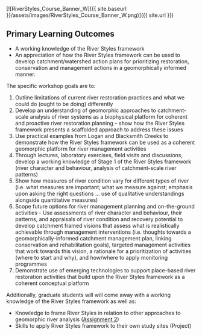 [![RiverStyles_Course_Banner_W]({{ site.baseurl }}/assets/images/RiverStyles_Course_Banner_W.png)]({{ site.url }})



## Primary Learning Outcomes

- A working knowledge of the River Styles framework
- An appreciation of how  the River Styles framework can be used to develop catchment/watershed action plans for prioritizing restoration, conservation and management actions in a geomorphically informed manner.

The specific workshop goals are to:

1. Outline limitations of current river restoration practices and what we could do (ought to be doing) differently
2. Develop an understanding of geomorphic approaches to catchment-scale analysis of river systems as a biophysical platform for coherent and proactive river restoration planning – show how the River Styles framework presents a scaffolded approach to address these issues
3. Use practical examples from Logan and Blacksmith Creeks to demonstrate how the River Styles framework can be used as a coherent geomorphic platform for river management activities
4. Through lectures, laboratory exercises, field visits and discussions, develop a working knowledge of Stage 1 of the River Styles framework (river character and behaviour, analysis of catchment-scale river patterns) 
5. Show how measures of river condition vary for different types of river (i.e. what measures are important; what we measure against; emphasis upon asking the right questions … use of qualitative understandings alongside quantitative measures)
6. Scope future options for river management planning and on-the-ground activities - Use assessments of river character and behaviour, their patterns, and appraisals of river condition and recovery potential to develop catchment framed visions that assess what is realistically achievable through management interventions (i.e. thoughts towards a geomorphically-informed catchment management plan, linking conservation and rehabilitation goals), targeted management activities that work towards this vision, a rationale for a prioritization of activities (where to start and why), and how/where to apply monitoring programmes
7. Demonstrate use of emerging technologies to support place-based river restoration activities that build upon the River Styles framework as a coherent conceptual platform

Additionally, graduate students will will come away with a working knowledge of the River Styles framework as well as:

- Knowledge to frame River Styles in relation to other approaches to geomorphic river analysis ([Assignment 2](/Assignment_Classification.md))<!-- Is this bogus on how to reference? -->
- Skills to apply River Styles framework to their own study sites (Project)